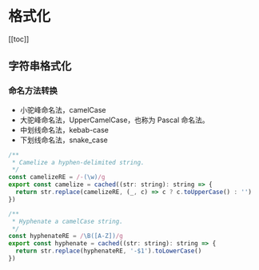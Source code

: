 # 格式化

[[toc]]

## 字符串格式化

### 命名方法转换

- 小驼峰命名法，camelCase
- 大驼峰命名法，UpperCamelCase，也称为 Pascal 命名法。
- 中划线命名法，kebab-case
- 下划线命名法，snake_case

```js
/**
 * Camelize a hyphen-delimited string.
 */
const camelizeRE = /-(\w)/g
export const camelize = cached((str: string): string => {
  return str.replace(camelizeRE, (_, c) => c ? c.toUpperCase() : '')
})
```

```js
/**
 * Hyphenate a camelCase string.
 */
const hyphenateRE = /\B([A-Z])/g
export const hyphenate = cached((str: string): string => {
  return str.replace(hyphenateRE, '-$1').toLowerCase()
})
